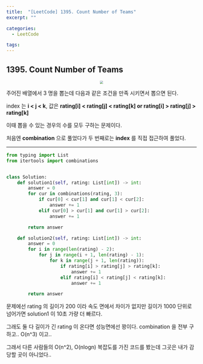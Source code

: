 ```yaml
---
title:  "[LeetCode] 1395. Count Number of Teams"
excerpt: ""

categories:
  - LeetCode

tags:
---
```


## 1395. Count Number of Teams

<center><img src="https://nam-ki-bok.github.io/assets/images/leetcode/soldier1.png" style="zoom:50%;" /></center>

주어진 배열에서 3 명을 뽑는데 다음과 같은 조건을 만족 시키면서 뽑으면 된다.

index 는 **i < j < k**, 값은 **rating[i] < rating[j] < rating[k] or rating[i] > rating[j] > rating[k]**

이때 뽑을 수 있는 경우의 수를 모두 구하는 문제이다.

처음엔 **combination** 으로 풀었다가 두 번째로는 **index** 를 직접 접근하여 풀었다.

---

```python
from typing import List
from itertools import combinations


class Solution:
	def solution1(self, rating: List[int]) -> int:
		answer = 0
		for cur in combinations(rating, 3):
			if cur[0] < cur[1] and cur[1] < cur[2]:
				answer += 1
			elif cur[0] > cur[1] and cur[1] > cur[2]:
				answer += 1

		return answer

	def solution2(self, rating: List[int]) -> int:
		answer = 0
		for i in range(len(rating) - 2):
			for j in range(i + 1, len(rating) - 1):
				for k in range(j + 1, len(rating)):
					if rating[i] > rating[j] > rating[k]:
						answer += 1
					elif rating[i] < rating[j] < rating[k]:
						answer += 1

		return answer
```

문제에선 rating 의 길이가 200 이라 속도 면에서 차이가 없지만 길이가 1000 단위로 넘어가면 solution1 이 10초 가량 더 빠르다.

그래도 둘 다 길이가 긴 rating 이 온다면 성능면에선 꽝이다. combination 을 전부 구하고.. O(n^3) 이고..

그래서 다른 사람들의 O(n^2), O(nlogn) 복잡도를 가진 코드를 봤는데 그곳은 내가 감당할 곳이 아니었다..